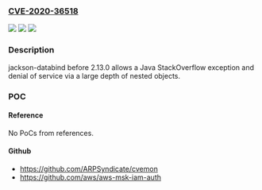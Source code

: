 ### [CVE-2020-36518](https://cve.mitre.org/cgi-bin/cvename.cgi?name=CVE-2020-36518)
![](https://img.shields.io/static/v1?label=Product&message=n%2Fa&color=blue)
![](https://img.shields.io/static/v1?label=Version&message=n%2Fa&color=blue)
![](https://img.shields.io/static/v1?label=Vulnerability&message=n%2Fa&color=brighgreen)

### Description

jackson-databind before 2.13.0 allows a Java StackOverflow exception and denial of service via a large depth of nested objects.

### POC

#### Reference
No PoCs from references.

#### Github
- https://github.com/ARPSyndicate/cvemon
- https://github.com/aws/aws-msk-iam-auth

